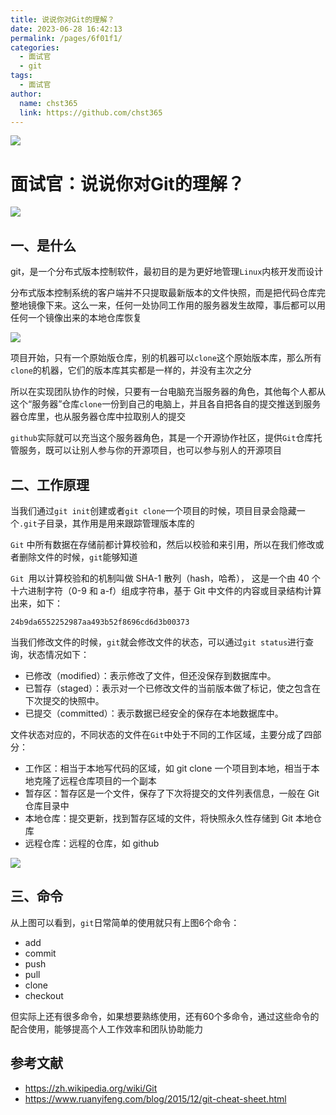 ```yaml
---
title: 说说你对Git的理解？
date: 2023-06-28 16:42:13
permalink: /pages/6f01f1/
categories: 
  - 面试官
  - git
tags: 
  - 面试官
author: 
  name: chst365
  link: https://github.com/chst365
---
```

![](https://cdn.jsdelivr.net/gh/chst365/bolgImgs/imgs/topImgs/37.jpg)
# 面试官：说说你对Git的理解？



 ![](https://static.vue-js.com/213eba50-f79c-11eb-bc6f-3f06e1491664.png)

## 一、是什么

git，是一个分布式版本控制软件，最初目的是为更好地管理`Linux`内核开发而设计

分布式版本控制系统的客户端并不只提取最新版本的文件快照，而是把代码仓库完整地镜像下来。这么一来，任何一处协同工作用的服务器发生故障，事后都可以用任何一个镜像出来的本地仓库恢复

 ![](https://static.vue-js.com/29240f40-f79c-11eb-991d-334fd31f0201.png)

项目开始，只有一个原始版仓库，别的机器可以`clone`这个原始版本库，那么所有`clone`的机器，它们的版本库其实都是一样的，并没有主次之分

所以在实现团队协作的时候，只要有一台电脑充当服务器的角色，其他每个人都从这个“服务器”仓库`clone`一份到自己的电脑上，并且各自把各自的提交推送到服务器仓库里，也从服务器仓库中拉取别人的提交

`github`实际就可以充当这个服务器角色，其是一个开源协作社区，提供`Git`仓库托管服务，既可以让别人参与你的开源项目，也可以参与别人的开源项目



## 二、工作原理

当我们通过`git init`创建或者`git clone`一个项目的时候，项目目录会隐藏一个`.git`子目录，其作用是用来跟踪管理版本库的

`Git` 中所有数据在存储前都计算校验和，然后以校验和来引用，所以在我们修改或者删除文件的时候，`git`能够知道

`Git `用以计算校验和的机制叫做 SHA-1 散列（hash，哈希）， 这是一个由 40 个十六进制字符（0-9 和 a-f）组成字符串，基于 Git 中文件的内容或目录结构计算出来，如下：

```text
24b9da6552252987aa493b52f8696cd6d3b00373
```

当我们修改文件的时候，`git`就会修改文件的状态，可以通过`git status`进行查询，状态情况如下：

- 已修改（modified）：表示修改了文件，但还没保存到数据库中。
- 已暂存（staged）：表示对一个已修改文件的当前版本做了标记，使之包含在下次提交的快照中。
- 已提交（committed）：表示数据已经安全的保存在本地数据库中。

文件状态对应的，不同状态的文件在` Git `中处于不同的工作区域，主要分成了四部分：

- 工作区：相当于本地写代码的区域，如 git clone 一个项目到本地，相当于本地克隆了远程仓库项目的一个副本
- 暂存区：暂存区是一个文件，保存了下次将提交的文件列表信息，一般在 Git 仓库目录中
- 本地仓库：提交更新，找到暂存区域的文件，将快照永久性存储到 Git 本地仓库
- 远程仓库：远程的仓库，如 github

 ![](https://static.vue-js.com/3273c9a0-f79c-11eb-bc6f-3f06e1491664.png)



## 三、命令

从上图可以看到，`git`日常简单的使用就只有上图6个命令：

- add
- commit 
- push
- pull
- clone
- checkout

但实际上还有很多命令，如果想要熟练使用，还有60个多命令，通过这些命令的配合使用，能够提高个人工作效率和团队协助能力



## 参考文献

- https://zh.wikipedia.org/wiki/Git
- https://www.ruanyifeng.com/blog/2015/12/git-cheat-sheet.html